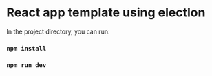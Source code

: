 # React app template using electlon

In the project directory, you can run:


### `npm install`
### `npm run dev`
